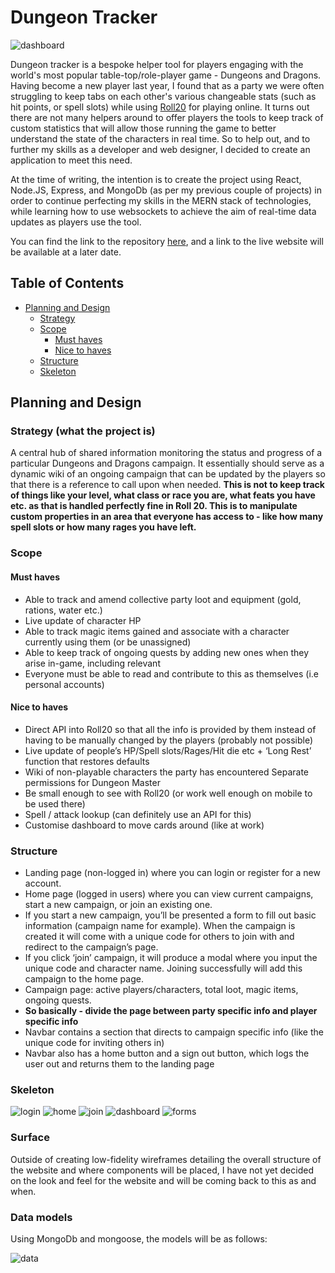 # Dungeon Tracker

![dashboard](https://res.cloudinary.com/dqdjr1d4f/image/upload/v1655024562/DungeonTracker/dungeontracker-dashboard_kbuqwd.png)

Dungeon tracker is a bespoke helper tool for players engaging with the world's most popular table-top/role-player game - Dungeons and Dragons. Having become a new player last year, I found that as a party we were often struggling to keep tabs on each other's various changeable stats (such as hit points, or spell slots) while using [Roll20](https://roll20.net/) for playing online. It turns out there are not many helpers around to offer players the tools to keep track of custom statistics that will allow those running the game to better understand the state of the characters in real time. So to help out, and to further my skills as a developer and web designer, I decided to create an application to meet this need.

At the time of writing, the intention is to create the project using React, Node.JS, Express, and MongoDb (as per my previous couple of projects) in order to continue perfecting my skills in the MERN stack of technologies, while learning how to use websockets to achieve the aim of real-time data updates as players use the tool.

You can find the link to the repository [here](https://github.com/franciskershaw/dungeon-tracker), and a link to the live website will be available at a later date.

## Table of Contents
* [Planning and Design](#planning-and-design)
	* [Strategy](#strategy-what-the-project-is)
	* [Scope](#scope)
		* [Must haves](#must-haves)
		* [Nice to haves](#nice-to-haves)
	* [Structure](#structure)
	* [Skeleton](#skeleton)

## Planning and Design

### Strategy (what the project is)
A central hub of shared information monitoring the status and progress of a particular Dungeons and Dragons campaign. It essentially should serve as a dynamic wiki of an ongoing campaign that can be updated by the players so that there is a reference to call upon when needed.
**This is not to keep track of things like your level, what class or race you are, what feats you have etc. as that is handled perfectly fine in Roll 20. This is to manipulate custom properties in an area that everyone has access to - like how many spell slots or how many rages you have left.**

### Scope

#### Must haves

* Able to track and amend collective party loot and equipment (gold, rations, water etc.)
* Live update of character HP
* Able to track magic items gained and associate with a character currently using them (or be unassigned)
* Able to keep track of ongoing quests by adding new ones when they arise in-game, including relevant 
* Everyone must be able to read and contribute to this as themselves (i.e personal accounts)

#### Nice to haves

* Direct API into Roll20 so that all the info is provided by them instead of having to be manually changed by the players (probably not possible)
* Live update of people’s HP/Spell slots/Rages/Hit die etc + ‘Long Rest’ function that restores defaults
* Wiki of non-playable characters the party has encountered
Separate permissions for Dungeon Master
* Be small enough to see with Roll20 (or work well enough on mobile to be used there)
* Spell / attack lookup (can definitely use an API for this)
* Customise dashboard to move cards around (like at work)

### Structure

* Landing page (non-logged in) where you can login or register for a new account.
* Home page (logged in users) where you can view current campaigns, start a new campaign, or join an existing one.
* If you start a new campaign, you’ll be presented a form to fill out basic information (campaign name for example). When the campaign is created it will come with a unique code for others to join with and redirect to the campaign’s page.
* If you click ‘join’ campaign, it will produce a modal where you input the unique code and character name. Joining successfully will add this campaign to the home page.
* Campaign page: active players/characters, total loot, magic items, ongoing quests.
* **So basically - divide the page between party specific info and player specific info**
* Navbar contains a section that directs to campaign specific info (like the unique code for inviting others in)
* Navbar also has a home button and a sign out button, which logs the user out and returns them to the landing page

### Skeleton

![login](https://res.cloudinary.com/dqdjr1d4f/image/upload/v1655024562/DungeonTracker/dungeontracker-login_tgdjnt.png)
![home](https://res.cloudinary.com/dqdjr1d4f/image/upload/v1655024562/DungeonTracker/dungeontracker-home_ptzjds.png)
![join](https://res.cloudinary.com/dqdjr1d4f/image/upload/v1655024562/DungeonTracker/dungeontracker-join_u8r3xg.png)
![dashboard](https://res.cloudinary.com/dqdjr1d4f/image/upload/v1655024562/DungeonTracker/dungeontracker-dashboard_kbuqwd.png)
![forms](https://res.cloudinary.com/dqdjr1d4f/image/upload/v1655024562/DungeonTracker/dungeontracker-join_u8r3xg.png)

### Surface

Outside of creating low-fidelity wireframes detailing the overall structure of the website and where components will be placed, I have not yet decided on the look and feel for the website and will be coming back to this as and when.

### Data models

Using MongoDb and mongoose, the models will be as follows:

![data](https://res.cloudinary.com/dqdjr1d4f/image/upload/v1655025067/DungeonTracker/dungeon-tracker-data_ulpdml.png)


